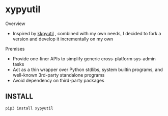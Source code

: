 # xypyutil
Overview
- Inspired by [kkpyutil](https://github.com/kakyoism/kkpyutil) , combined with my own needs, I decided to fork a version and develop it incrementally on my own

Premises
- Provide one-liner APIs to simplify generic cross-platform sys-admin tasks
- Act as a thin wrapper over Python stdlibs, system builtin programs, and well-known 3rd-party standalone programs
- Avoid dependency on third-party packages

## INSTALL

```shell
pip3 install xypyutil
```

